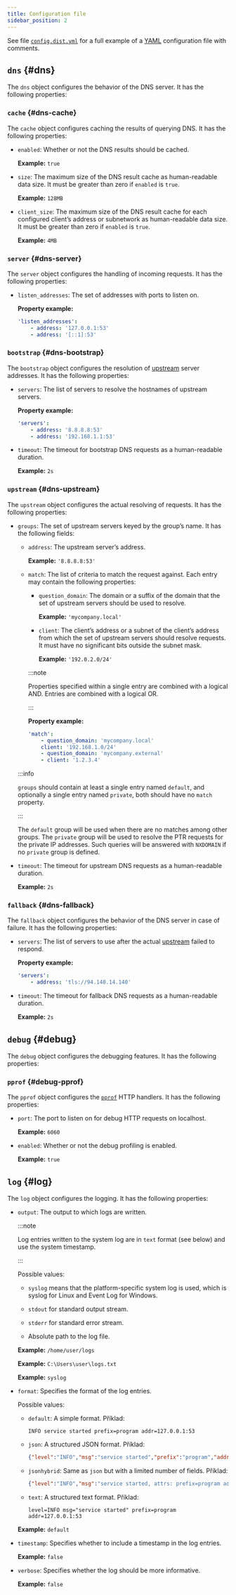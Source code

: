 ```yaml
---
title: Configuration file
sidebar_position: 2
---
```


<!-- markdownlint-configure-file {"ul-indent":{"indent":4,"start_indent":2,"start_indented":true}} -->

See file [`config.dist.yml`][dist] for a full example of a [YAML][yaml] configuration file with comments.

<!--
    TODO(a.garipov): Find ways to add IDs to individual list items.
-->

[dist]: https://github.com/AdguardTeam/AdGuardDNSClient/blob/master/config.dist.yaml
[yaml]: https://yaml.org/

## `dns` {#dns}

The `dns` object configures the behavior of the DNS server. It has the following properties:

### `cache` {#dns-cache}

The `cache` object configures caching the results of querying DNS. It has the following properties:

- `enabled`: Whether or not the DNS results should be cached.

  **Example:** `true`

- `size`: The maximum size of the DNS result cache as human-readable data size. It must be greater than zero if `enabled` is `true`.

  **Example:** `128MB`

- `client_size`: The maximum size of the DNS result cache for each configured client’s address or subnetwork as human-readable data size. It must be greater than zero if `enabled` is `true`.

  **Example:** `4MB`

### `server` {#dns-server}

The `server` object configures the handling of incoming requests. It has the following properties:

- `listen_addresses`: The set of addresses with ports to listen on.

  **Property example:**

  ```yaml
  'listen_addresses':
      - address: '127.0.0.1:53'
      - address: '[::1]:53'
  ```

### `bootstrap` {#dns-bootstrap}

The `bootstrap` object configures the resolution of [upstream](#dns-upstream) server addresses. It has the following properties:

- `servers`: The list of servers to resolve the hostnames of upstream servers.

  **Property example:**

  ```yaml
  'servers':
      - address: '8.8.8.8:53'
      - address: '192.168.1.1:53'
  ```

- `timeout`: The timeout for bootstrap DNS requests as a human-readable duration.

  **Example:** `2s`

### `upstream` {#dns-upstream}

The `upstream` object configures the actual resolving of requests. It has the following properties:

- `groups`: The set of upstream servers keyed by the group’s name. It has the following fields:

  - `address`: The upstream server’s address.

    **Example:** `'8.8.8.8:53'`

  - `match`: The list of criteria to match the request against. Each entry may contain the following properties:

    - `question_domain`: The domain or a suffix of the domain that the set of upstream servers should be used to resolve.

      **Example:** `'mycompany.local'`

    - `client`: The client’s address or a subnet of the client’s address from which the set of upstream servers should resolve requests. It must have no significant bits outside the subnet mask.

      **Example:** `'192.0.2.0/24'`

    :::note

    Properties specified within a single entry are combined with a logical AND. Entries are combined with a logical OR.

    :::

    **Property example:**

    ```yaml
    'match':
        - question_domain: 'mycompany.local'
        client: '192.168.1.0/24'
        - question_domain: 'mycompany.external'
        - client: '1.2.3.4'
    ```

  :::info

  `groups` should contain at least a single entry named `default`, and optionally a single entry named `private`, both should have no `match` property.

  :::

  The `default` group will be used when there are no matches among other groups. The `private` group will be used to resolve the PTR requests for the private IP addresses. Such queries will be answered with `NXDOMAIN` if no `private` group is defined.

- `timeout`: The timeout for upstream DNS requests as a human-readable duration.

  **Example:** `2s`

### `fallback` {#dns-fallback}

The `fallback` object configures the behavior of the DNS server in case of failure. It has the following properties:

- `servers`: The list of servers to use after the actual [upstream](#dns-upstream) failed to respond.

  **Property example:**

  ```yaml
  'servers':
      - address: 'tls://94.140.14.140'
  ```

- `timeout`: The timeout for fallback DNS requests as a human-readable duration.

  **Example:** `2s`

## `debug` {#debug}

The `debug` object configures the debugging features. It has the following properties:

### `pprof` {#debug-pprof}

The `pprof` object configures the [`pprof`][pkg-pprof] HTTP handlers. It has the following properties:

- `port`: The port to listen on for debug HTTP requests on localhost.

  **Example:** `6060`

- `enabled`: Whether or not the debug profiling is enabled.

  **Example:** `true`

[pkg-pprof]: https://golang.org/pkg/net/http/pprof

## `log` {#log}

The `log` object configures the logging. It has the following properties:

- `output`: The output to which logs are written.

  :::note

  Log entries written to the system log are in `text` format (see below) and use the system timestamp.

  :::

  Possible values:

  - `syslog` means that the platform-specific system log is used, which is syslog for Linux and Event Log for Windows.

  - `stdout` for standard output stream.

  - `stderr` for standard error stream.

  - Absolute path to the log file.

  **Example:** `/home/user/logs`

  **Example:** `C:\Users\user\logs.txt`

  **Example:** `syslog`

- `format`: Specifies the format of the log entries.

  Possible values:

  - `default`: A simple format. Příklad:

    ```none
    INFO service started prefix=program addr=127.0.0.1:53
    ```

  - `json`: A structured JSON format. Příklad:

    ```json
    {"level":"INFO","msg":"service started","prefix":"program","addr":"127.0.0.1:53"}
    ```

  - `jsonhybrid`: Same as `json` but with a limited number of fields. Příklad:

    ```json
    {"level":"INFO","msg":"service started, attrs: prefix=program addr=127.0.0.1:53"}
    ```

  - `text`: A structured text format. Příklad:

    ```none
    level=INFO msg="service started" prefix=program addr=127.0.0.1:53
    ```

  **Example:** `default`

- `timestamp`: Specifies whether to include a timestamp in the log entries.

  **Example:** `false`

- `verbose`: Specifies whether the log should be more informative.

  **Example:** `false`
